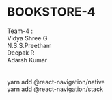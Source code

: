 # BOOKSTORE-4

Team-4 :\
Vidya Shree G\
N.S.S.Preetham\
Deepak R\
Adarsh Kumar\
\
\
yarn add @react-navigation/native\
yarn add @react-navigation/stack
